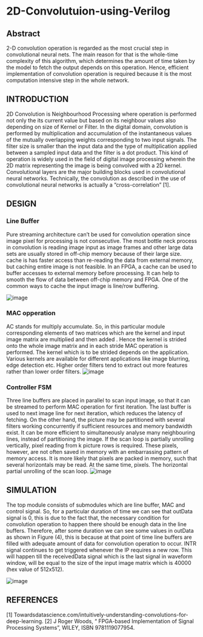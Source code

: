 # 2D-Convolutuion-using-Verilog

## Abstract
2-D convolution operation is regarded as the most crucial step in convolutional neural nets. The main reason for that is the whole-time complexity of this algorithm, which determines the amount of time taken by the model to fetch the output depends on this operation. Hence, efficient implementation of convolution operation is required because it is the most computation intensive step in the whole network.

## INTRODUCTION 
2D Convolution is Neighbourhood Processing where operation is performed not only the its current value but based on its neighbour values also depending on size of Kernel or Filter. In the digital domain, convolution is performed by multiplication and accumulation of the instantaneous values of the mutually overlapping weights corresponding to two input signals. The filter size is smaller than the input data and the type of multiplication applied between a sampled input data and the filter is a dot product. 
This kind of operation is widely used in the field of digital image processing wherein the 2D matrix representing the image is being convolved with a 2D kernel. Convolutional layers are the major building blocks used in convolutional neural networks. Technically, the convolution as described in the use of convolutional neural networks is actually a “cross-correlation” [1].

## DESIGN
### Line Buffer
Pure streaming architecture can’t be used for convolution operation since image pixel for processing is not consecutive. The most bottle neck process in convolution is reading image input as image frames and other large data sets are usually stored in off-chip memory because of their large size. cache is has faster access than re-reading the data from external memory, but caching entire image is not feasible. In an FPGA, a cache can be used to buffer accesses to external memory before processing. It can help to smooth the flow of data between off-chip memory and FPGA. One of the common ways to cache the input image is line/row buffering.

![image](https://github.com/AbrarShaikh/2D-Convolutuion-using-Verilog/assets/34272376/e1d5a679-57b3-451a-95b0-73c14686dede)

### MAC opperation
AC stands for multiply accumulate. So, in this particular module corresponding elements of two matrices which are the kernel and input image matrix are multiplied and then added . Hence the kernel is strided onto the whole image matrix and in each stride MAC operation is performed. The kernel which is to be strided depends on the application. Various kernels are available for different applications like image blurring, edge detection etc. Higher order filters tend to extract out more features rather than lower order filters.
![image](https://github.com/AbrarShaikh/2D-Convolutuion-using-Verilog/assets/34272376/b158fc14-9140-4d07-bc99-811fafe4de4f)

### Controller FSM
Three line buffers are placed in parallel to scan input image, so that it can be streamed to perform MAC operation for first iteration. The last buffer is used to next image line for next iteration, which reduces the latency of fetching.
On the other hand, the picture may be partitioned with several filters working concurrently if sufficient resources and memory bandwidth exist. It can be more efficient to simultaneously analyse many neighbouring lines, instead of partitioning the image.
If the scan loop is partially unrolling vertically, pixel reading from k picture rows is required. These pixels, however, are not often saved in memory with an embarrassing pattern of memory access. It is more likely that pixels are packed in memory, such that several horizontals may be read. At the same time, pixels. The horizontal partial unrolling of the scan loop.
![image](https://github.com/AbrarShaikh/2D-Convolutuion-using-Verilog/assets/34272376/4e4d1cbf-b3ce-4dfb-839e-06e35e56d5cd)

## SIMULATION
The top module consists of submodules which are line buffer, MAC and control signal. So, for a particular duration of time we can see that outData signal is 0, this is due to the fact that, the necessary condition for convolution operation to happen there should be enough data in the line buffers. Therefore, after some duration we can see some values in outData as shown in Figure (4), this is because at that point of time line buffers are filled with adequate amount of data for convolution operation to occur.
INTR signal continues to get triggered whenever the IP requires a new row. This will happen till the receivedData signal which is the last signal in waveform window, will be equal to the size of the input image matrix which is 40000 (hex value of 512x512).

![image](https://github.com/AbrarShaikh/2D-Convolutuion-using-Verilog/assets/34272376/db784de2-dcad-45fc-a092-1c63c68d9df8)

## REFERENCES
[1]	Towardsdatascience.com/intuitively-understanding-convolutions-for-deep-learning.
[2]	J Roger Woods, “ FPGA-based Implementation of Signal Processing Systems”, WILEY, ISBN 9781119077954.

